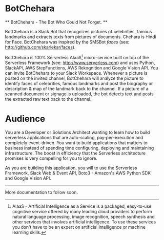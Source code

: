 

# **BotChehara**


** BotChehara - The Bot Who Could Not Forget.  **

BotChehara is a Slack Bot that recognizes pictures of celebrities, famous landmarks and extracts texts from pictures of documents. Chehara is Hindi for Face. BotChehara was inspired by the SMSBot *faces* (see: http://github.com/skarlekar/faces). 

BotChehara is 100% Serverless AIaaS[^aiaas] micro-service built on top of the Serverless Framework (see: http://www.serverless.com) and uses Python, SlackAPI, AWS StepFunctions, AWS Rekognition and Google Vision API. You can invite BotChehara to your Slack Workspace. Whenever a picture is posted on the invited channel, BotChehara will analyze the picture to identify faces of celebrities, famous landmarks and post the biography or description & map of the landmark back to the channel. If a picture of a scanned document or signage is uploaded, the bot detects text and posts the extracted raw text back to the channel.


# Audience

You are a Developer or Solutions Architect wanting to learn how to build serverless applications that are auto-scaling, pay-per-execution and completely event-driven. You want to build applications that matters to business instead of spending time configuring, deploying and maintaining infrastructure. The boost in efficiency that the Serverless architecture promises is very compelling for you to ignore.

As you are building this application, you will to use the Serverless Framework, Slack Web & Event API,  Boto3 - Amazon's AWS Python SDK and Google Vision API.

----------


[^aiaas]: AIaaS - Artificial Intelligence as a Service is a packaged, easy-to-use cognitive service offered by many leading cloud providers to perform natural language processing, image recognition, speech synthesis and other services that involves artificial intelligence. To use these services you don't have to be an expert on artificial intelligence or machine learning skills.

More documentation to follow soon.
